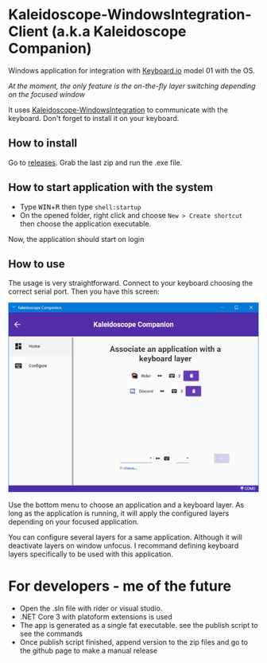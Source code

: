 ﻿# Kaleidoscope-WindowsIntegration-Client (a.k.a Kaleidoscope Companion)

Windows application for integration with [Keyboard.io](https://keyboard.io) model 01 with the OS.

*At the moment, the only feature is the on-the-fly layer switching depending on the focused window*

It uses [Kaleidoscope-WindowsIntegration](https://github.com/Nimamoh/Kaleidoscope-WindowsIntegration) to communicate with the keyboard. Don't forget to install it on your keyboard.

## How to install

Go to [releases](https://github.com/Nimamoh/Kaleidoscope-WindowsIntegration-Client/releases). Grab the last zip and run the .exe file.

## How to start application with the system

- Type <kbd>WIN</kbd>+<kbd>R</kbd> then type `shell:startup`
- On the opened folder, right click and choose `New > Create shortcut` then choose the application executable.

Now, the application should start on login

## How to use

The usage is very straightforward. Connect to your keyboard choosing the correct serial port. Then you have this screen:

![alt Application - layer screen](./mappings.png)


Use the bottom menu to choose an application and a keyboard layer. 
As long as the application is running, it will apply the configured layers depending on your focused application.

You can configure several layers for a same application. Although it will deactivate layers on window unfocus. I recommand defining keyboard layers specifically to be used with this application. 


# For developers - me of the future

- Open the .sln file with rider or visual studio.
- .NET Core 3 with platoform extensions is used
- The app is generated as a single fat executable. see the publish script to see the commands
- Once publish script finished, append version to the zip files and go to the github page to make a manual release